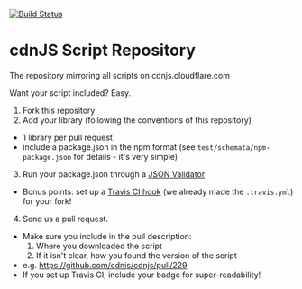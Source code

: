<a href="http://travis-ci.org/cdnjs/cdnjs"><img src="https://secure.travis-ci.org/cdnjs/cdnjs.png" alt="Build Status" style="max-width:100%;"></a>


# cdnJS Script Repository

The repository mirroring all scripts on cdnjs.cloudflare.com

Want your script included? Easy.

1. Fork this repository
2. Add your library (following the conventions of this repository)
  * 1 library per pull request
  * include a package.json in the npm format (see `test/schemata/npm-package.json` for details - it's very simple)
3. Run your package.json through a [JSON Validator](http://jsonlint.com/)
  * Bonus points: set up a [Travis CI hook](http://about.travis-ci.org/docs/user/getting-started/) (we already made the `.travis.yml`) for your fork!
4. Send us a pull request.
  * Make sure you include in the pull description:
      1. Where you downloaded the script
      2. If it isn't clear, how you found the version of the script
  * e.g. https://github.com/cdnjs/cdnjs/pull/229
  * If you set up Travis CI, include your badge for super-readability!
